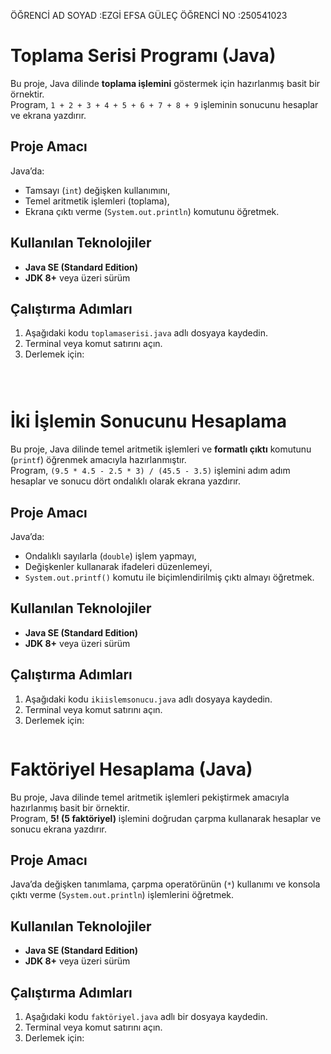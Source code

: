 ÖĞRENCİ AD SOYAD :EZGİ EFSA GÜLEÇ
ÖĞRENCİ NO :250541023
# Toplama Serisi Programı (Java)

Bu proje, Java dilinde **toplama işlemini** göstermek için hazırlanmış basit bir örnektir.  
Program, `1 + 2 + 3 + 4 + 5 + 6 + 7 + 8 + 9` işleminin sonucunu hesaplar ve ekrana yazdırır.

##  Proje Amacı
Java’da:
- Tamsayı (`int`) değişken kullanımını,
- Temel aritmetik işlemleri (toplama),
- Ekrana çıktı verme (`System.out.println`) komutunu öğretmek.

##  Kullanılan Teknolojiler
- **Java SE (Standard Edition)**  
- **JDK 8+** veya üzeri sürüm

##  Çalıştırma Adımları
1. Aşağıdaki kodu `toplamaserisi.java` adlı dosyaya kaydedin.
2. Terminal veya komut satırını açın.
3. Derlemek için:
   ```bash

 
# İki İşlemin Sonucunu Hesaplama
Bu proje, Java dilinde temel aritmetik işlemleri ve **formatlı çıktı** komutunu (`printf`) öğrenmek amacıyla hazırlanmıştır.  
Program, `(9.5 * 4.5 - 2.5 * 3) / (45.5 - 3.5)` işlemini adım adım hesaplar ve sonucu dört ondalıklı olarak ekrana yazdırır.

##  Proje Amacı
Java’da:
- Ondalıklı sayılarla (`double`) işlem yapmayı,
- Değişkenler kullanarak ifadeleri düzenlemeyi,
- `System.out.printf()` komutu ile biçimlendirilmiş çıktı almayı öğretmek.

## Kullanılan Teknolojiler
- **Java SE (Standard Edition)**  
- **JDK 8+** veya üzeri sürüm

## Çalıştırma Adımları
1. Aşağıdaki kodu `ikiislemsonucu.java` adlı dosyaya kaydedin.
2. Terminal veya komut satırını açın.
3. Derlemek için:
   ```bash

  # Faktöriyel Hesaplama (Java)

Bu proje, Java dilinde temel aritmetik işlemleri pekiştirmek amacıyla hazırlanmış basit bir örnektir.  
Program, **5! (5 faktöriyel)** işlemini doğrudan çarpma kullanarak hesaplar ve sonucu ekrana yazdırır.

##  Proje Amacı
Java’da değişken tanımlama, çarpma operatörünün (`*`) kullanımı ve konsola çıktı verme (`System.out.println`) işlemlerini öğretmek.

##  Kullanılan Teknolojiler
- **Java SE (Standard Edition)**  
- **JDK 8+** veya üzeri sürüm

##  Çalıştırma Adımları
1. Aşağıdaki kodu `faktöriyel.java` adlı bir dosyaya kaydedin.
2. Terminal veya komut satırını açın.
3. Derlemek için:
   ```bash
   



